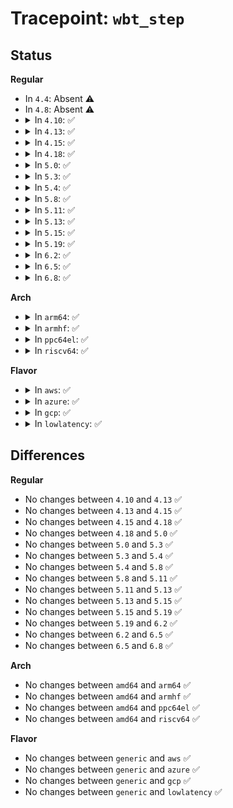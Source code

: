# Tracepoint: <code>wbt_step</code>

## Status
<b>Regular</b>
<ul>
<li>
In <code>4.4</code>: Absent ⚠️
</li>
<li>
In <code>4.8</code>: Absent ⚠️
</li>
<li>
<details>
<summary>In <code>4.10</code>: ✅</summary>

Event:

```c
struct trace_event_raw_wbt_step {
    struct trace_entry ent;
    char name[32];
    const char *msg;
    int step;
    long unsigned int window;
    unsigned int bg;
    unsigned int normal;
    unsigned int max;
    char __data[0];
};
```
Function:

```c
void trace_event_raw_event_wbt_step(void *__data, struct backing_dev_info *bdi, const char *msg, int step, long unsigned int window, unsigned int bg, unsigned int normal, unsigned int max);
```
</details>
</li>
<li>
<details>
<summary>In <code>4.13</code>: ✅</summary>

Event:

```c
struct trace_event_raw_wbt_step {
    struct trace_entry ent;
    char name[32];
    const char *msg;
    int step;
    long unsigned int window;
    unsigned int bg;
    unsigned int normal;
    unsigned int max;
    char __data[0];
};
```
Function:

```c
void trace_event_raw_event_wbt_step(void *__data, struct backing_dev_info *bdi, const char *msg, int step, long unsigned int window, unsigned int bg, unsigned int normal, unsigned int max);
```
</details>
</li>
<li>
<details>
<summary>In <code>4.15</code>: ✅</summary>

Event:

```c
struct trace_event_raw_wbt_step {
    struct trace_entry ent;
    char name[32];
    const char *msg;
    int step;
    long unsigned int window;
    unsigned int bg;
    unsigned int normal;
    unsigned int max;
    char __data[0];
};
```
Function:

```c
void trace_event_raw_event_wbt_step(void *__data, struct backing_dev_info *bdi, const char *msg, int step, long unsigned int window, unsigned int bg, unsigned int normal, unsigned int max);
```
</details>
</li>
<li>
<details>
<summary>In <code>4.18</code>: ✅</summary>

Event:

```c
struct trace_event_raw_wbt_step {
    struct trace_entry ent;
    char name[32];
    const char *msg;
    int step;
    long unsigned int window;
    unsigned int bg;
    unsigned int normal;
    unsigned int max;
    char __data[0];
};
```
Function:

```c
void trace_event_raw_event_wbt_step(void *__data, struct backing_dev_info *bdi, const char *msg, int step, long unsigned int window, unsigned int bg, unsigned int normal, unsigned int max);
```
</details>
</li>
<li>
<details>
<summary>In <code>5.0</code>: ✅</summary>

Event:

```c
struct trace_event_raw_wbt_step {
    struct trace_entry ent;
    char name[32];
    const char *msg;
    int step;
    long unsigned int window;
    unsigned int bg;
    unsigned int normal;
    unsigned int max;
    char __data[0];
};
```
Function:

```c
void trace_event_raw_event_wbt_step(void *__data, struct backing_dev_info *bdi, const char *msg, int step, long unsigned int window, unsigned int bg, unsigned int normal, unsigned int max);
```
</details>
</li>
<li>
<details>
<summary>In <code>5.3</code>: ✅</summary>

Event:

```c
struct trace_event_raw_wbt_step {
    struct trace_entry ent;
    char name[32];
    const char *msg;
    int step;
    long unsigned int window;
    unsigned int bg;
    unsigned int normal;
    unsigned int max;
    char __data[0];
};
```
Function:

```c
void trace_event_raw_event_wbt_step(void *__data, struct backing_dev_info *bdi, const char *msg, int step, long unsigned int window, unsigned int bg, unsigned int normal, unsigned int max);
```
</details>
</li>
<li>
<details>
<summary>In <code>5.4</code>: ✅</summary>

Event:

```c
struct trace_event_raw_wbt_step {
    struct trace_entry ent;
    char name[32];
    const char *msg;
    int step;
    long unsigned int window;
    unsigned int bg;
    unsigned int normal;
    unsigned int max;
    char __data[0];
};
```
Function:

```c
void trace_event_raw_event_wbt_step(void *__data, struct backing_dev_info *bdi, const char *msg, int step, long unsigned int window, unsigned int bg, unsigned int normal, unsigned int max);
```
</details>
</li>
<li>
<details>
<summary>In <code>5.8</code>: ✅</summary>

Event:

```c
struct trace_event_raw_wbt_step {
    struct trace_entry ent;
    char name[32];
    const char *msg;
    int step;
    long unsigned int window;
    unsigned int bg;
    unsigned int normal;
    unsigned int max;
    char __data[0];
};
```
Function:

```c
void trace_event_raw_event_wbt_step(void *__data, struct backing_dev_info *bdi, const char *msg, int step, long unsigned int window, unsigned int bg, unsigned int normal, unsigned int max);
```
</details>
</li>
<li>
<details>
<summary>In <code>5.11</code>: ✅</summary>

Event:

```c
struct trace_event_raw_wbt_step {
    struct trace_entry ent;
    char name[32];
    const char *msg;
    int step;
    long unsigned int window;
    unsigned int bg;
    unsigned int normal;
    unsigned int max;
    char __data[0];
};
```
Function:

```c
void trace_event_raw_event_wbt_step(void *__data, struct backing_dev_info *bdi, const char *msg, int step, long unsigned int window, unsigned int bg, unsigned int normal, unsigned int max);
```
</details>
</li>
<li>
<details>
<summary>In <code>5.13</code>: ✅</summary>

Event:

```c
struct trace_event_raw_wbt_step {
    struct trace_entry ent;
    char name[32];
    const char *msg;
    int step;
    long unsigned int window;
    unsigned int bg;
    unsigned int normal;
    unsigned int max;
    char __data[0];
};
```
Function:

```c
void trace_event_raw_event_wbt_step(void *__data, struct backing_dev_info *bdi, const char *msg, int step, long unsigned int window, unsigned int bg, unsigned int normal, unsigned int max);
```
</details>
</li>
<li>
<details>
<summary>In <code>5.15</code>: ✅</summary>

Event:

```c
struct trace_event_raw_wbt_step {
    struct trace_entry ent;
    char name[32];
    const char *msg;
    int step;
    long unsigned int window;
    unsigned int bg;
    unsigned int normal;
    unsigned int max;
    char __data[0];
};
```
Function:

```c
void trace_event_raw_event_wbt_step(void *__data, struct backing_dev_info *bdi, const char *msg, int step, long unsigned int window, unsigned int bg, unsigned int normal, unsigned int max);
```
</details>
</li>
<li>
<details>
<summary>In <code>5.19</code>: ✅</summary>

Event:

```c
struct trace_event_raw_wbt_step {
    struct trace_entry ent;
    char name[32];
    const char *msg;
    int step;
    long unsigned int window;
    unsigned int bg;
    unsigned int normal;
    unsigned int max;
    char __data[0];
};
```
Function:

```c
void trace_event_raw_event_wbt_step(void *__data, struct backing_dev_info *bdi, const char *msg, int step, long unsigned int window, unsigned int bg, unsigned int normal, unsigned int max);
```
</details>
</li>
<li>
<details>
<summary>In <code>6.2</code>: ✅</summary>

Event:

```c
struct trace_event_raw_wbt_step {
    struct trace_entry ent;
    char name[32];
    const char *msg;
    int step;
    long unsigned int window;
    unsigned int bg;
    unsigned int normal;
    unsigned int max;
    char __data[0];
};
```
Function:

```c
void trace_event_raw_event_wbt_step(void *__data, struct backing_dev_info *bdi, const char *msg, int step, long unsigned int window, unsigned int bg, unsigned int normal, unsigned int max);
```
</details>
</li>
<li>
<details>
<summary>In <code>6.5</code>: ✅</summary>

Event:

```c
struct trace_event_raw_wbt_step {
    struct trace_entry ent;
    char name[32];
    const char *msg;
    int step;
    long unsigned int window;
    unsigned int bg;
    unsigned int normal;
    unsigned int max;
    char __data[0];
};
```
Function:

```c
void trace_event_raw_event_wbt_step(void *__data, struct backing_dev_info *bdi, const char *msg, int step, long unsigned int window, unsigned int bg, unsigned int normal, unsigned int max);
```
</details>
</li>
<li>
<details>
<summary>In <code>6.8</code>: ✅</summary>

Event:

```c
struct trace_event_raw_wbt_step {
    struct trace_entry ent;
    char name[32];
    const char *msg;
    int step;
    long unsigned int window;
    unsigned int bg;
    unsigned int normal;
    unsigned int max;
    char __data[0];
};
```
Function:

```c
void trace_event_raw_event_wbt_step(void *__data, struct backing_dev_info *bdi, const char *msg, int step, long unsigned int window, unsigned int bg, unsigned int normal, unsigned int max);
```
</details>
</li>
</ul>
<b>Arch</b>
<ul>
<li>
<details>
<summary>In <code>arm64</code>: ✅</summary>

Event:

```c
struct trace_event_raw_wbt_step {
    struct trace_entry ent;
    char name[32];
    const char *msg;
    int step;
    long unsigned int window;
    unsigned int bg;
    unsigned int normal;
    unsigned int max;
    char __data[0];
};
```
Function:

```c
void trace_event_raw_event_wbt_step(void *__data, struct backing_dev_info *bdi, const char *msg, int step, long unsigned int window, unsigned int bg, unsigned int normal, unsigned int max);
```
</details>
</li>
<li>
<details>
<summary>In <code>armhf</code>: ✅</summary>

Event:

```c
struct trace_event_raw_wbt_step {
    struct trace_entry ent;
    char name[32];
    const char *msg;
    int step;
    long unsigned int window;
    unsigned int bg;
    unsigned int normal;
    unsigned int max;
    char __data[0];
};
```
Function:

```c
void trace_event_raw_event_wbt_step(void *__data, struct backing_dev_info *bdi, const char *msg, int step, long unsigned int window, unsigned int bg, unsigned int normal, unsigned int max);
```
</details>
</li>
<li>
<details>
<summary>In <code>ppc64el</code>: ✅</summary>

Event:

```c
struct trace_event_raw_wbt_step {
    struct trace_entry ent;
    char name[32];
    const char *msg;
    int step;
    long unsigned int window;
    unsigned int bg;
    unsigned int normal;
    unsigned int max;
    char __data[0];
};
```
Function:

```c
void trace_event_raw_event_wbt_step(void *__data, struct backing_dev_info *bdi, const char *msg, int step, long unsigned int window, unsigned int bg, unsigned int normal, unsigned int max);
```
</details>
</li>
<li>
<details>
<summary>In <code>riscv64</code>: ✅</summary>

Event:

```c
struct trace_event_raw_wbt_step {
    struct trace_entry ent;
    char name[32];
    const char *msg;
    int step;
    long unsigned int window;
    unsigned int bg;
    unsigned int normal;
    unsigned int max;
    char __data[0];
};
```
Function:

```c
void trace_event_raw_event_wbt_step(void *__data, struct backing_dev_info *bdi, const char *msg, int step, long unsigned int window, unsigned int bg, unsigned int normal, unsigned int max);
```
</details>
</li>
</ul>
<b>Flavor</b>
<ul>
<li>
<details>
<summary>In <code>aws</code>: ✅</summary>

Event:

```c
struct trace_event_raw_wbt_step {
    struct trace_entry ent;
    char name[32];
    const char *msg;
    int step;
    long unsigned int window;
    unsigned int bg;
    unsigned int normal;
    unsigned int max;
    char __data[0];
};
```
Function:

```c
void trace_event_raw_event_wbt_step(void *__data, struct backing_dev_info *bdi, const char *msg, int step, long unsigned int window, unsigned int bg, unsigned int normal, unsigned int max);
```
</details>
</li>
<li>
<details>
<summary>In <code>azure</code>: ✅</summary>

Event:

```c
struct trace_event_raw_wbt_step {
    struct trace_entry ent;
    char name[32];
    const char *msg;
    int step;
    long unsigned int window;
    unsigned int bg;
    unsigned int normal;
    unsigned int max;
    char __data[0];
};
```
Function:

```c
void trace_event_raw_event_wbt_step(void *__data, struct backing_dev_info *bdi, const char *msg, int step, long unsigned int window, unsigned int bg, unsigned int normal, unsigned int max);
```
</details>
</li>
<li>
<details>
<summary>In <code>gcp</code>: ✅</summary>

Event:

```c
struct trace_event_raw_wbt_step {
    struct trace_entry ent;
    char name[32];
    const char *msg;
    int step;
    long unsigned int window;
    unsigned int bg;
    unsigned int normal;
    unsigned int max;
    char __data[0];
};
```
Function:

```c
void trace_event_raw_event_wbt_step(void *__data, struct backing_dev_info *bdi, const char *msg, int step, long unsigned int window, unsigned int bg, unsigned int normal, unsigned int max);
```
</details>
</li>
<li>
<details>
<summary>In <code>lowlatency</code>: ✅</summary>

Event:

```c
struct trace_event_raw_wbt_step {
    struct trace_entry ent;
    char name[32];
    const char *msg;
    int step;
    long unsigned int window;
    unsigned int bg;
    unsigned int normal;
    unsigned int max;
    char __data[0];
};
```
Function:

```c
void trace_event_raw_event_wbt_step(void *__data, struct backing_dev_info *bdi, const char *msg, int step, long unsigned int window, unsigned int bg, unsigned int normal, unsigned int max);
```
</details>
</li>
</ul>

## Differences
<b>Regular</b>
<ul>
<li>
No changes between <code>4.10</code> and <code>4.13</code> ✅
</li>
<li>
No changes between <code>4.13</code> and <code>4.15</code> ✅
</li>
<li>
No changes between <code>4.15</code> and <code>4.18</code> ✅
</li>
<li>
No changes between <code>4.18</code> and <code>5.0</code> ✅
</li>
<li>
No changes between <code>5.0</code> and <code>5.3</code> ✅
</li>
<li>
No changes between <code>5.3</code> and <code>5.4</code> ✅
</li>
<li>
No changes between <code>5.4</code> and <code>5.8</code> ✅
</li>
<li>
No changes between <code>5.8</code> and <code>5.11</code> ✅
</li>
<li>
No changes between <code>5.11</code> and <code>5.13</code> ✅
</li>
<li>
No changes between <code>5.13</code> and <code>5.15</code> ✅
</li>
<li>
No changes between <code>5.15</code> and <code>5.19</code> ✅
</li>
<li>
No changes between <code>5.19</code> and <code>6.2</code> ✅
</li>
<li>
No changes between <code>6.2</code> and <code>6.5</code> ✅
</li>
<li>
No changes between <code>6.5</code> and <code>6.8</code> ✅
</li>
</ul>
<b>Arch</b>
<ul>
<li>
No changes between <code>amd64</code> and <code>arm64</code> ✅
</li>
<li>
No changes between <code>amd64</code> and <code>armhf</code> ✅
</li>
<li>
No changes between <code>amd64</code> and <code>ppc64el</code> ✅
</li>
<li>
No changes between <code>amd64</code> and <code>riscv64</code> ✅
</li>
</ul>
<b>Flavor</b>
<ul>
<li>
No changes between <code>generic</code> and <code>aws</code> ✅
</li>
<li>
No changes between <code>generic</code> and <code>azure</code> ✅
</li>
<li>
No changes between <code>generic</code> and <code>gcp</code> ✅
</li>
<li>
No changes between <code>generic</code> and <code>lowlatency</code> ✅
</li>
</ul>
